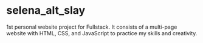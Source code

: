 # selena_alt_slay
1st personal website project for Fullstack. It consists of a multi-page website with HTML, CSS, and JavaScript to practice my skills and creativity.
